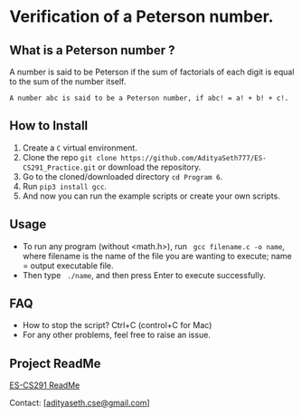 # Verification of a Peterson number.

## What is a Peterson number ?
A number is said to be Peterson if the sum of factorials of each digit is equal to the sum of the number itself.

```A number abc is said to be a Peterson number, if abc! = a! + b! + c!.```
## How to Install

1. Create a ```C``` virtual environment. 
2. Clone the repo ```git clone https://github.com/AdityaSeth777/ES-CS291_Practice.git``` or download the repository.
3. Go to the cloned/downloaded directory ``` cd Program 6 ```.
4. Run ``` pip3 install gcc ```.
5. And now you can run the example scripts or create your own scripts.  

## Usage
- To run any program (without <math.h>), run ``` gcc filename.c -o name```, where filename is the name of the file you are wanting to execute; name = output executable file.
- Then type ``` ./name```, and then press Enter to execute successfully.

## FAQ
- How to stop the script? Ctrl+C (control+C for Mac) 
- For any other problems, feel free to raise an issue.

## Project ReadMe
[ES-CS291 ReadMe](https://github.com/AdityaSeth777/ES-CS291_Practice/blob/main_aditya/README.md)

Contact: [adityaseth.cse@gmail.com]
